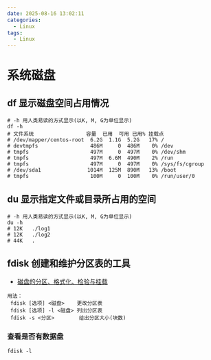 ```yaml
---
date: 2025-08-16 13:02:11
categories:
  - Linux
tags:
  - Linux
---
```


# 系统磁盘

## df 显示磁盘空间占用情况

```shell
# -h 用人类易读的方式显示(以K, M, G为单位显示)
df -h
# 文件系统                 容量  已用  可用 已用% 挂载点
# /dev/mapper/centos-root  6.2G  1.1G  5.2G   17% /
# devtmpfs                 486M     0  486M    0% /dev
# tmpfs                    497M     0  497M    0% /dev/shm
# tmpfs                    497M  6.6M  490M    2% /run
# tmpfs                    497M     0  497M    0% /sys/fs/cgroup
# /dev/sda1               1014M  125M  890M   13% /boot
# tmpfs                    100M     0  100M    0% /run/user/0
```

## du 显示指定文件或目录所占用的空间

```shell
# -h 用人类易读的方式显示(以K, M, G为单位显示)
du -h
# 12K	./log1
# 12K	./log2
# 44K	.
```

## fdisk 创建和维护分区表的工具

- [磁盘的分区、格式化、检验与挂载](https://www.kancloud.cn/wizardforcel/vbird-linux-basic-4e/152252)

```
用法：
 fdisk [选项] <磁盘>    更改分区表
 fdisk [选项] -l <磁盘> 列出分区表
 fdisk -s <分区>        给出分区大小(块数)
```

### 查看是否有数据盘

```shell
fdisk -l
```